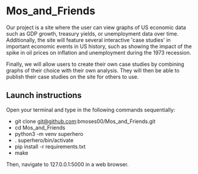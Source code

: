 # Mos_and_Friends

Our project is a site where the user can view graphs of US economic data
such as GDP growth, treasury yields, or unemployment data over time.
Additionally, the site will feature several interactive 'case studies' in
important economic events in US history, such as showing the impact of the
spike in oil prices on inflation and unemployment during the 1973 recession.

Finally, we will allow users to create their own case studies by combining
graphs of their choice with their own analysis. They will then be able to
publish their case studies on the site for others to use.

## Launch instructions
Open your terminal and type in the following commands sequentially:

* git clone git@github.com:bmoses00/Mos_and_Friends.git
* cd Mos_and_Friends
* python3 -m venv superhero
* . superhero/bin/activate
* pip install -r requirements.txt
* make

Then, navigate to 127.0.0.1:5000 in a web browser. 
